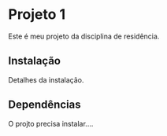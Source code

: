 # Projeto 1

Este é meu projeto da disciplina de residência.

## Instalação

Detalhes da instalação.

## Dependências

O projto precisa instalar....
